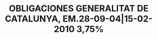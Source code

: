 ---
layout: asset
title: OBLIGACIONES GENERALITAT DE CATALUNYA, EM.28-09-04|15-02-2010 3,75%
isin: ES0000095846
---